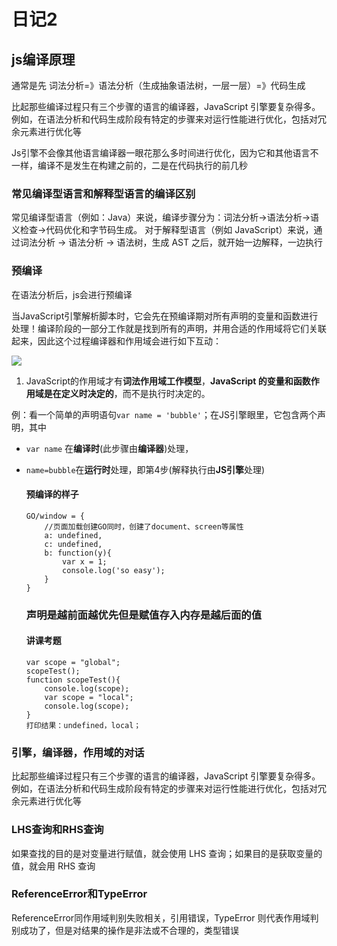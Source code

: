 # 日记2

## js编译原理

通常是先 词法分析=》语法分析（生成抽象语法树，一层一层）=》代码生成

比起那些编译过程只有三个步骤的语言的编译器，JavaScript 引擎要复杂得多。例如，在语法分析和代码生成阶段有特定的步骤来对运行性能进行优化，包括对冗余元素进行优化等

Js引擎不会像其他语言编译器一眼花那么多时间进行优化，因为它和其他语言不一样，编译不是发生在构建之前的，二是在代码执行的前几秒

### 常见编译型语言和解释型语言的编译区别

常见编译型语言（例如：Java）来说，编译步骤分为：词法分析->语法分析->语义检查->代码优化和字节码生成。
 对于解释型语言（例如 JavaScript）来说，通过词法分析 -> 语法分析 -> 语法树，生成 AST 之后，就开始一边解释，一边执行



### 预编译

在语法分析后，js会进行预编译

当JavaScript引擎解析脚本时，它会先在预编译期对所有声明的变量和函数进行处理！编译阶段的一部分工作就是找到所有的声明，并用合适的作用域将它们关联起来，因此这个过程编译器和作用域会进行如下互动：

![](C:\Users\MECHREVO\Desktop\前端联系\学习文档\js预编译.webp)

1. JavaScript的作用域才有**词法作用域工作模型**，**JavaScript 的变量和函数作用域是在定义时决定的**，而不是执行时决定的。

例：看一个简单的声明语句`var name = 'bubble'`；在JS引擎眼里，它包含两个声明，其中

- `var name` 在**编译时**(此步骤由**编译器**)处理，

- `name=bubble`在**运行时**处理，即第4步(解释执行由**JS引擎**处理)

  #### 预编译的样子

  ```
  GO/window = {
      //页面加载创建GO同时，创建了document、screen等属性
      a: undefined,
      c: undefined,
      b: function(y){
          var x = 1;
          console.log('so easy');
      }
  }
  ```

  ### 声明是越前面越优先但是赋值存入内存是越后面的值

  #### 讲课考题

  ```
  var scope = "global";
  scopeTest();
  function scopeTest(){  
      console.log(scope);  
      var scope = "local";  
      console.log(scope); 
  }
  打印结果：undefined，local；
  ```

  

### 引擎，编译器，作用域的对话

比起那些编译过程只有三个步骤的语言的编译器，JavaScript 引擎要复杂得多。例如，在语法分析和代码生成阶段有特定的步骤来对运行性能进行优化，包括对冗余元素进行优化等

### LHS查询和RHS查询

如果查找的目的是对变量进行赋值，就会使用 LHS 查询；如果目的是获取变量的值，就会用 RHS 查询

### ReferenceError和TypeError

ReferenceError同作用域判别失败相关，引用错误，TypeError 则代表作用域判别成功了，但是对结果的操作是非法或不合理的，类型错误
